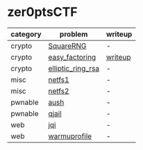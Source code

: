 # zer0ptsCTF

category | problem | writeup
--- | --- | ---
crypto | [SquareRNG](crypto/SquareRNG) | -
crypto | [easy_factoring](crypto/easy_factoring) | [writeup](crypto/easy_factoring/writeup.md)
crypto | [elliptic_ring_rsa](crypto/elliptic_ring_rsa) | -
misc | [netfs1](misc/netfs1) | -
misc | [netfs2](misc/netfs2) | -
pwnable | [aush](pwnable/aush) | -
pwnable | [qjail](pwnable/qjail) | -
web | [jqi](web/jqi) | -
web | [warmuprofile](web/warmuprofile) | -
